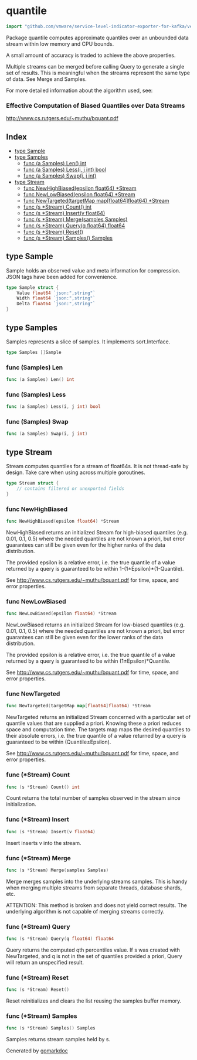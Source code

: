 <!-- Code generated by gomarkdoc. DO NOT EDIT -->

# quantile

```go
import "github.com/vmware/service-level-indicator-exporter-for-kafka/vendor/github.com/beorn7/perks/quantile"
```

Package quantile computes approximate quantiles over an unbounded data stream within low memory and CPU bounds.

A small amount of accuracy is traded to achieve the above properties.

Multiple streams can be merged before calling Query to generate a single set of results. This is meaningful when the streams represent the same type of data. See Merge and Samples.

For more detailed information about the algorithm used, see:

### Effective Computation of Biased Quantiles over Data Streams

http://www.cs.rutgers.edu/~muthu/bquant.pdf

## Index

- [type Sample](<#type-sample>)
- [type Samples](<#type-samples>)
  - [func (a Samples) Len() int](<#func-samples-len>)
  - [func (a Samples) Less(i, j int) bool](<#func-samples-less>)
  - [func (a Samples) Swap(i, j int)](<#func-samples-swap>)
- [type Stream](<#type-stream>)
  - [func NewHighBiased(epsilon float64) *Stream](<#func-newhighbiased>)
  - [func NewLowBiased(epsilon float64) *Stream](<#func-newlowbiased>)
  - [func NewTargeted(targetMap map[float64]float64) *Stream](<#func-newtargeted>)
  - [func (s *Stream) Count() int](<#func-stream-count>)
  - [func (s *Stream) Insert(v float64)](<#func-stream-insert>)
  - [func (s *Stream) Merge(samples Samples)](<#func-stream-merge>)
  - [func (s *Stream) Query(q float64) float64](<#func-stream-query>)
  - [func (s *Stream) Reset()](<#func-stream-reset>)
  - [func (s *Stream) Samples() Samples](<#func-stream-samples>)


## type Sample

Sample holds an observed value and meta information for compression. JSON tags have been added for convenience.

```go
type Sample struct {
    Value float64 `json:",string"`
    Width float64 `json:",string"`
    Delta float64 `json:",string"`
}
```

## type Samples

Samples represents a slice of samples. It implements sort.Interface.

```go
type Samples []Sample
```

### func \(Samples\) Len

```go
func (a Samples) Len() int
```

### func \(Samples\) Less

```go
func (a Samples) Less(i, j int) bool
```

### func \(Samples\) Swap

```go
func (a Samples) Swap(i, j int)
```

## type Stream

Stream computes quantiles for a stream of float64s. It is not thread\-safe by design. Take care when using across multiple goroutines.

```go
type Stream struct {
    // contains filtered or unexported fields
}
```

### func NewHighBiased

```go
func NewHighBiased(epsilon float64) *Stream
```

NewHighBiased returns an initialized Stream for high\-biased quantiles \(e.g. 0.01, 0.1, 0.5\) where the needed quantiles are not known a priori, but error guarantees can still be given even for the higher ranks of the data distribution.

The provided epsilon is a relative error, i.e. the true quantile of a value returned by a query is guaranteed to be within 1\-\(1±Epsilon\)\*\(1\-Quantile\).

See http://www.cs.rutgers.edu/~muthu/bquant.pdf for time, space, and error properties.

### func NewLowBiased

```go
func NewLowBiased(epsilon float64) *Stream
```

NewLowBiased returns an initialized Stream for low\-biased quantiles \(e.g. 0.01, 0.1, 0.5\) where the needed quantiles are not known a priori, but error guarantees can still be given even for the lower ranks of the data distribution.

The provided epsilon is a relative error, i.e. the true quantile of a value returned by a query is guaranteed to be within \(1±Epsilon\)\*Quantile.

See http://www.cs.rutgers.edu/~muthu/bquant.pdf for time, space, and error properties.

### func NewTargeted

```go
func NewTargeted(targetMap map[float64]float64) *Stream
```

NewTargeted returns an initialized Stream concerned with a particular set of quantile values that are supplied a priori. Knowing these a priori reduces space and computation time. The targets map maps the desired quantiles to their absolute errors, i.e. the true quantile of a value returned by a query is guaranteed to be within \(Quantile±Epsilon\).

See http://www.cs.rutgers.edu/~muthu/bquant.pdf for time, space, and error properties.

### func \(\*Stream\) Count

```go
func (s *Stream) Count() int
```

Count returns the total number of samples observed in the stream since initialization.

### func \(\*Stream\) Insert

```go
func (s *Stream) Insert(v float64)
```

Insert inserts v into the stream.

### func \(\*Stream\) Merge

```go
func (s *Stream) Merge(samples Samples)
```

Merge merges samples into the underlying streams samples. This is handy when merging multiple streams from separate threads, database shards, etc.

ATTENTION: This method is broken and does not yield correct results. The underlying algorithm is not capable of merging streams correctly.

### func \(\*Stream\) Query

```go
func (s *Stream) Query(q float64) float64
```

Query returns the computed qth percentiles value. If s was created with NewTargeted, and q is not in the set of quantiles provided a priori, Query will return an unspecified result.

### func \(\*Stream\) Reset

```go
func (s *Stream) Reset()
```

Reset reinitializes and clears the list reusing the samples buffer memory.

### func \(\*Stream\) Samples

```go
func (s *Stream) Samples() Samples
```

Samples returns stream samples held by s.



Generated by [gomarkdoc](<https://github.com/princjef/gomarkdoc>)
